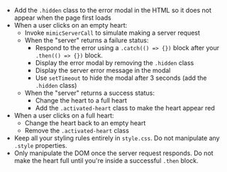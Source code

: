 - Add the `.hidden` class to the error modal in the HTML so it does not appear
  when the page first loads
- When a user clicks on an empty heart:
  - Invoke `mimicServerCall` to simulate making a server request
  - When the "server" returns a failure status:
    - Respond to the error using a `.catch(() => {})` block after your
      `.then(() => {})` block.
    - Display the error modal by removing the `.hidden` class
    - Display the server error message in the modal
    - Use `setTimeout` to hide the modal after 3 seconds (add the `.hidden` class)
  - When the "server" returns a success status:
    - Change the heart to a full heart
    - Add the `.activated-heart` class to make the heart appear red
- When a user clicks on a full heart:
  - Change the heart back to an empty heart
  - Remove the `.activated-heart` class
- Keep all your styling rules entirely in `style.css`. Do not manipulate any
  `.style` properties.
- Only manipulate the DOM once the server request responds. Do not make the
  heart full until you're inside a successful `.then` block.
